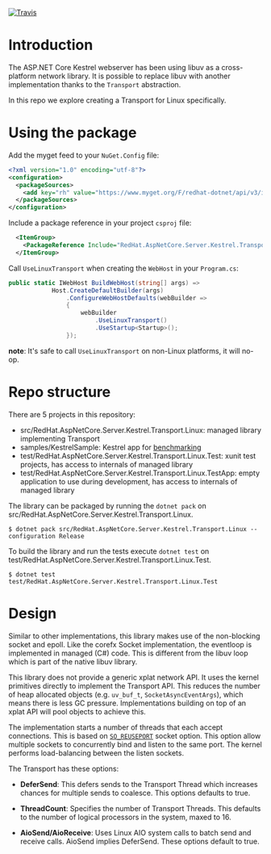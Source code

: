 [![Travis](https://travis-ci.org/redhat-developer/kestrel-linux-transport.svg?branch=master)](https://travis-ci.org/redhat-developer/kestrel-linux-transport)

# Introduction

The ASP.NET Core Kestrel webserver has been using libuv as a cross-platform network library.
It is possible to replace libuv with another implementation thanks to the `Transport` abstraction.

In this repo we explore creating a Transport for Linux specifically.

# Using the package

Add the myget feed to your `NuGet.Config` file:
```xml
<?xml version="1.0" encoding="utf-8"?>
<configuration>
  <packageSources>
    <add key="rh" value="https://www.myget.org/F/redhat-dotnet/api/v3/index.json" />
  </packageSources>
</configuration>
```

Include a package reference in your project `csproj` file:
```xml
  <ItemGroup>
    <PackageReference Include="RedHat.AspNetCore.Server.Kestrel.Transport.Linux" Version="3.1.0-*" />
  </ItemGroup>
```

Call `UseLinuxTransport` when creating the `WebHost` in your `Program.cs`:
```C#
public static IWebHost BuildWebHost(string[] args) =>
            Host.CreateDefaultBuilder(args)
                .ConfigureWebHostDefaults(webBuilder =>
                {
                    webBuilder
                        .UseLinuxTransport()
                        .UseStartup<Startup>();
                });
```

**note**: It's safe to call `UseLinuxTransport` on non-Linux platforms, it will no-op.

# Repo structure

There are 5 projects in this repository:
- src/RedHat.AspNetCore.Server.Kestrel.Transport.Linux: managed library implementing Transport
- samples/KestrelSample: Kestrel app for [benchmarking](Benchmark.md)
- test/RedHat.AspNetCore.Server.Kestrel.Transport.Linux.Test: xunit test projects, has access to internals of managed library
- test/RedHat.AspNetCore.Server.Kestrel.Transport.Linux.TestApp: empty application to use during development, has access to internals of managed library

The library can be packaged by running the `dotnet pack` on src/RedHat.AspNetCore.Server.Kestrel.Transport.Linux.
```
$ dotnet pack src/RedHat.AspNetCore.Server.Kestrel.Transport.Linux --configuration Release
```

To build the library and run the tests execute `dotnet test` on test/RedHat.AspNetCore.Server.Kestrel.Transport.Linux.Test.
```
$ dotnet test test/RedHat.AspNetCore.Server.Kestrel.Transport.Linux.Test
```

# Design

Similar to other implementations, this library makes use of the non-blocking socket and epoll. Like the corefx
Socket implementation, the eventloop is implemented in managed (C#) code. This is different from the libuv loop which
is part of the native libuv library.

This library does not provide a generic xplat network API. It uses the kernel primitives directly to implement the
Transport API. This reduces the number of heap allocated objects (e.g. `uv_buf_t`, `SocketAsyncEventArgs`), which means
there is less GC pressure. Implementations building on top of an xplat API will pool objects to achieve this.

The implementation starts a number of threads that each accept connections. This is based on [`SO_REUSEPORT`](https://lwn.net/Articles/542629/)
socket option. This option allow multiple sockets to concurrently bind and listen to the same port. The kernel performs
load-balancing between the listen sockets.

The Transport has these options:

- **DeferSend**: This defers sends to the Transport Thread which increases chances for multiple sends to coalesce. This options
defaults to true.

- **ThreadCount**: Specifies the number of Transport Threads. This defaults to the number of logical processors in the system, maxed to 16.

- **AioSend/AioReceive**: Uses Linux AIO system calls to batch send and receive calls. AioSend implies DeferSend. These options default to true.

